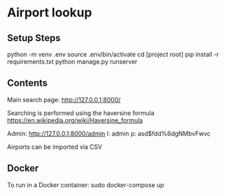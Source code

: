 # Airport lookup

## Setup Steps

python -m venv .env
source .env/bin/activate
cd [project root]
pip install -r requirements.txt
python manage.py runserver


## Contents

Main search page:
http://127.0.0.1:8000/

Searching is performed using the haversine formula
https://en.wikipedia.org/wiki/Haversine_formula


Admin:
http://127.0.0.1:8000/admin
l: admin
p: asd$fdd%6dgNMbvFwvc

Airports can be imported via CSV


## Docker

To run in a Docker container:
sudo docker-compose up













